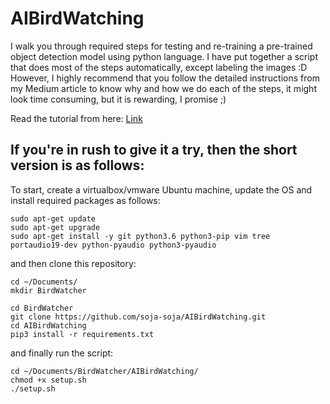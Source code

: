 # AIBirdWatching

I walk you through required steps for testing and re-training a pre-trained object detection model using python language. I have put together a script that does most of the steps automatically, except labeling the images :D However, I highly recommend that you follow the detailed instructions from my Medium article to know why and how we do each of the steps, it might look time consuming, but it is rewarding, I promise ;)

Read the tutorial from here: [Link](https://medium.com/@itsoja/smart-bird-watcher-customizing-pre-trained-ai-models-to-detect-birds-of-interest-dca1202bfbdf)

## If you're in rush to give it a try, then the short version is as follows:

To start, create a virtualbox/vmware Ubuntu machine, update the OS and install required packages as follows:
```
sudo apt-get update
sudo apt-get upgrade
sudo apt-get install -y git python3.6 python3-pip vim tree portaudio19-dev python-pyaudio python3-pyaudio
```

and then clone this repository:

```
cd ~/Documents/
mkdir BirdWatcher

cd BirdWatcher
git clone https://github.com/soja-soja/AIBirdWatching.git
cd AIBirdWatching
pip3 install -r requirements.txt
```

and finally run the script:

```
cd ~/Documents/BirdWatcher/AIBirdWatching/
chmod +x setup.sh
./setup.sh
```

